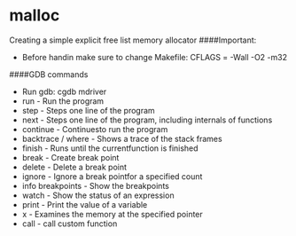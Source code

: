 # malloc
Creating a simple explicit free list memory allocator 
####Important:
* Before handin make sure to change Makefile: CFLAGS = -Wall -O2 -m32

####GDB commands
* Run gdb: cgdb mdriver
* run - Run the program
* step - Steps one line of the program
* next - Steps one line of the program, including internals of functions
* continue - Continuesto run the program
* backtrace / where - Shows a trace of the stack frames
* finish - Runs until the currentfunction is finished
* break - Create break point
* delete - Delete a break point
* ignore - Ignore a break pointfor a specified count
* info breakpoints - Show the breakpoints
* watch - Show the status of an expression
* print - Print the value of a variable
* x - Examines the memory at the specified pointer
* call - call custom function